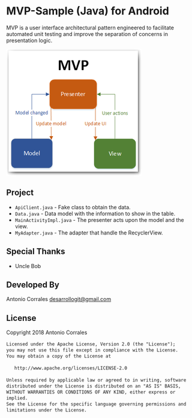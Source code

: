# MVP-Sample (Java) for Android

MVP is a user interface architectural pattern engineered to facilitate automated unit testing and improve the separation of concerns in presentation logic.

![Logo](./imgs/mvp.png) 

Project
-----
* `ApiClient.java` - Fake class to obtain the data.
* `Data.java` - Data model with the information to show in the table.
* `MainActivityImpl.java` - The presenter acts upon the model and the view.
* `MyAdapter.java` - The adapter that handle the RecyclerView.

Special Thanks
-----
* Uncle Bob


Developed By
-----

Antonio Corrales desarrollogit@gmail.com

License
-----

Copyright 2018 Antonio Corrales

    Licensed under the Apache License, Version 2.0 (the "License");
    you may not use this file except in compliance with the License.
    You may obtain a copy of the License at

       http://www.apache.org/licenses/LICENSE-2.0

    Unless required by applicable law or agreed to in writing, software
    distributed under the License is distributed on an "AS IS" BASIS,
    WITHOUT WARRANTIES OR CONDITIONS OF ANY KIND, either express or implied.
    See the License for the specific language governing permissions and
    limitations under the License.

